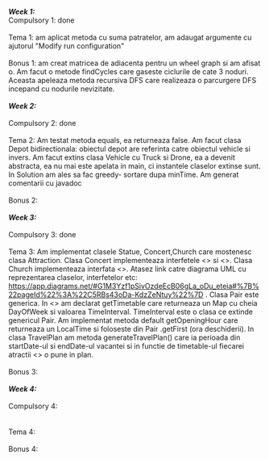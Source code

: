 **_Week 1:_**
<br>
Compulsory 1: done
</br>
<br>
Tema 1: am aplicat metoda cu suma patratelor, am adaugat argumente cu ajutorul "Modify run configuration" </br>
<br>
Bonus 1: am creat matricea de adiacenta pentru un wheel graph si am afisat o. Am facut o metode findCycles care gaseste ciclurile de cate 3 
noduri. Aceasta apeleaza metoda recursiva DFS care realizeaza o parcurgere DFS incepand cu nodurile nevizitate. 
</br>
<br>
**_Week 2:_**
</br>
<br>
Compulsory 2: done 
</br>
<br>
Tema 2: Am testat metoda equals, ea returneaza false. Am facut clasa Depot bidirectionala: obiectul depot are referinta catre obiectul vehicle si invers. Am facut extins clasa Vehicle cu Truck si Drone, ea a devenit abstracta, ea nu mai este apelata in main, ci instantele claselor extinse sunt. In Solution am ales sa fac greedy- sortare dupa minTime. Am generat comentarii cu javadoc  </br>
<br>
Bonus 2:
</br>
<br>
**_Week 3:_**
</br>
<br>
Compulsory 3: done
</br>
<br>
Tema 3: Am implementat clasele Statue, Concert,Church care mostenesc clasa Attraction. Clasa Concert implementeaza interfetele <<Visitable>> si <<Payable>>. Clasa Church implementeaza interfata <<Visitable>>. Atasez link catre diagrama UML cu reprezentarea claselor, interfetelor etc: https://app.diagrams.net/#G1M3Yzf1pSivOzdeEcB06gLa_oDu_eteia#%7B%22pageId%22%3A%22C5RBs43oDa-KdzZeNtuy%22%7D . Clasa Pair este generica. In <<Visitable>> am declarat getTimetable care returneaza un Map cu cheia DayOfWeek si valoarea TimeInterval. TimeInterval este o clasa ce extinde genericul Pair. Am implementat metoda default getOpeningHour care returneaza un LocalTime si foloseste din Pair .getFirst (ora deschiderii). In clasa TravelPlan am metoda generateTravelPlan() care ia perioada din startDate-ul si endDate-ul vacantei si in functie de timetable-ul fiecarei atractii <<Visitable>> o pune in plan. </br>
<br>
Bonus 3: 
</br>
<br>
**_Week 4:_**
</br>
<br>
Compulsory 4:  
</br>
<br>
Tema 4:   </br>
<br>
Bonus 4:
</br>

